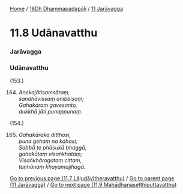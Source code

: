 
[Home](/) / [18Dh Dhammapadapāḷi](../../18Dh.md) / [11 Jarāvagga](../11.md)

# 11.8 Udānavatthu

### Jarāvagga

### Udānavatthu

(153.)

164. _Anekajātisaṃsāraṃ,_  
_sandhāvissaṃ anibbisaṃ;_  
_Gahakāraṃ gavesanto,_  
_dukkhā jāti punappunaṃ._  


(154.)

165. _Gahakāraka diṭṭhosi,_  
_puna gehaṃ na kāhasi;_  
_Sabbā te phāsukā bhaggā,_  
_gahakūṭaṃ visaṅkhataṃ;_  
_Visaṅkhāragataṃ cittaṃ,_  
_taṇhānaṃ khayamajjhagā._  


[Go to previous page (11.7 Lāḷudāyītheravatthu)](11.7.md) / [Go to parent page (11 Jarāvagga)](../11.md) / [Go to next page (11.9 Mahādhanaseṭṭhiputtavatthu)](11.9.md)


